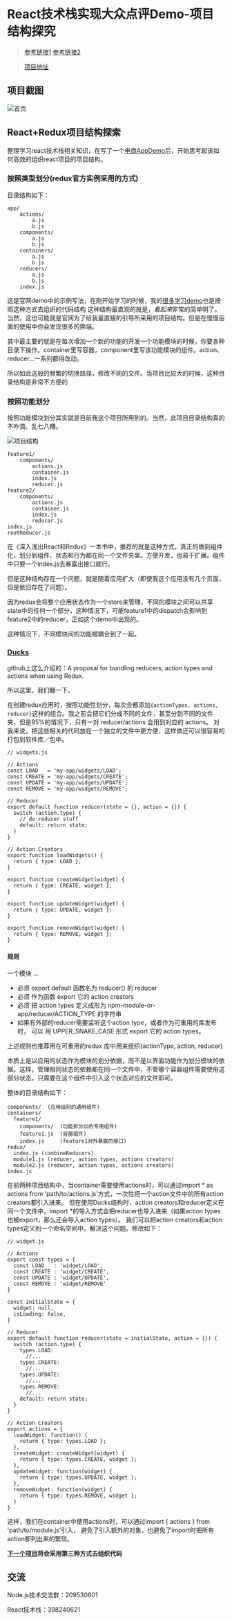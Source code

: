 # React技术栈实现大众点评Demo-项目结构探究

> [参考链接1](http://www.jianshu.com/p/7de6ccb7b76d?hmsr=toutiao.io&utm_medium=toutiao.io&utm_source=toutiao.io)
> [参考链接2](https://segmentfault.com/a/1190000010951171)

>[项目地址](https://github.com/Nealyang/React-Fullstack-Dianping-Demo)


## 项目截图
![首页](https://github.com/Nealyang/React-Fullstack-Dianping-Demo/blob/master/record/home_1.jpg)

## React+Redux项目结构探索
整理学习react技术栈相关知识，在写了一个[电商AppDemo](https://github.com/Nealyang/React-Fullstack-Dianping-Demo)后，开始思考起该如何高效的组织react项目的项目结构。

### 按照类型划分(redux官方实例采用的方式)
目录结构如下：

    app/
        actions/
            a.js
            b.js
        components/
            a.js
            b.js
        containers/
            a.js
            b.js
        reducers/
            a.js
            b.js
        index.js
   
这是官网demo中的示例写法，在刚开始学习的时候，我的[很多学习demo](很多学习demo)也是按照这种方式去组织的代码结构
这种结构最直观的就是，*看起来*非常的简单明了。当然，这也可能就是官网为了给我最直接的引导所采用的项目结构。但是在慢慢后面的使用中你会发现很多的弊端。

其中最主要的就是在每次增加一个新的功能的开发一个功能模块的时候，你要各种目录下操作。container里写容器，component里写该功能模块的组件。action、reducer...一系列都得改动。

所以如此这般的频繁的切换路径，修改不同的文件。当项目比较大的时候，这种目录结构是非常不方便的

### 按照功能划分
按照功能模块划分其实就是目前我这个项目所用到的。当然，此项目目录结构真的不咋滴。乱七八糟。

![项目结构](https://github.com/Nealyang/React-Fullstack-Dianping-Demo/blob/master/record/framework.png)

    feature1/
        components/
            actions.js
            container.js
            index.js
            reducer.js
    feature2/
        components/
            actions.js
            container.js
            index.js
            reducer.js
    index.js
    rootReducer.js
    
在《深入浅出React和Redux》一本书中，推荐的就是这种方式，真正的做到组件化，划分到组件、状态和行为都在同一个文件夹里。方便开发，也易于扩展。组件中只要一个index.js去暴露出接口就行。

但是这种结构存在一个问题，就是随着应用扩大（即使我这个应用没有几个页面，但是依旧存在了问题）。

因为redux会将整个应用状态作为一个store来管理，不同的模块之间可以共享state中的任何一个部分，这种情况下，可能feature1中的dispatch会影响到feature2中的reducer，正如这个demo中出现的。

这种情况下，不同模块间的功能被耦合到了一起。

### [Ducks](https://github.com/erikras/ducks-modular-redux)

github上这么介绍的：A proposal for bundling reducers, action types and actions when using Redux.

所以这里，我们翻一下。

在创建redux应用时，按照功能性划分，每次会都添加`{actionTypes, actions, reducer}`这样的组合。我之前会把它们分成不同的文件，甚至分到不同的文件夹，但是95%的情况下，只有一对 reducer/actions 会用到对应的 actions。 
对我来说，把这些相关的代码放在一个独立的文件中更方便，这样做还可以很容易的打包到软件库／包中。

    // widgets.js
    
    // Actions
    const LOAD   = 'my-app/widgets/LOAD';
    const CREATE = 'my-app/widgets/CREATE';
    const UPDATE = 'my-app/widgets/UPDATE';
    const REMOVE = 'my-app/widgets/REMOVE';
    
    // Reducer
    export default function reducer(state = {}, action = {}) {
      switch (action.type) {
        // do reducer stuff
        default: return state;
      }
    }
    
    // Action Creators
    export function loadWidgets() {
      return { type: LOAD };
    }
    
    export function createWidget(widget) {
      return { type: CREATE, widget };
    }
    
    export function updateWidget(widget) {
      return { type: UPDATE, widget };
    }
    
    export function removeWidget(widget) {
      return { type: REMOVE, widget };
    }
    
#### 规则

一个模块 ...
* 必须 export default 函数名为 reducer() 的 reducer
* 必须 作为函数 export 它的 action creators
* 必须 把 action types 定义成形为 npm-module-or-app/reducer/ACTION_TYPE 的字符串
* 如果有外部的reducer需要监听这个action type，或者作为可重用的库发布时， 可以 用 UPPER_SNAKE_CASE 形式 export 它的 action types。

上述规则也推荐用在可重用的redux 库中用来组织{actionType, action, reducer}

本质上是以应用的状态作为模块的划分依据，而不是以界面功能作为划分模块的依据。这样，管理相同状态的依赖都在同一个文件中，不管哪个容器组件需要使用这部分状态，只需要在这个组件中引入这个状态对应的文件即可。

整体的目录结构如下：

    components/  (应用级别的通用组件)
    containers/  
      feature1/
        components/  (功能拆分出的专用组件)
        feature1.js  (容器组件)
        index.js     (feature1对外暴露的接口)
    redux/
      index.js (combineReducers)
      module1.js (reducer, action types, actions creators)
      module2.js (reducer, action types, actions creators)
    index.js

在前两种项目结构中，当container需要使用actions时，可以通过import * as actions from 'path/to/actions.js'方式，一次性把一个action文件中的所有action creators都引入进来。
但在使用Ducks结构时，action creators和reducer定义在同一个文件中，import *的导入方式会把reducer也导入进来（如果action types也被export，那么还会导入action types）。
我们可以把action creators和action types定义到一个命名空间中，解决这个问题。修改如下：

    // widget.js
    
    // Actions
    export const types = {
      const LOAD   : 'widget/LOAD',
      const CREATE : 'widget/CREATE',
      const UPDATE : 'widget/UPDATE',
      const REMOVE : 'widget/REMOVE'
    }
    
    const initialState = {
      widget: null,
      isLoading: false,
    }
    
    // Reducer
    export default function reducer(state = initialState, action = {}) {
      switch (action.type) {
        types.LOAD: 
          //...
        types.CREATE:
          //...
        types.UPDATE:
          //...
        types.REMOVE:
          //...
        default: return state;
      }
    }
    
    // Action Creators
    export actions = {
      loadWidget: function() {
        return { type: types.LOAD };
      },
      createWidget: createWidget(widget) {
        return { type: types.CREATE, widget };
      },
      updateWidget: function(widget) {
        return { type: types.UPDATE, widget };
      },
      removeWidget: function(widget) {
        return { type: types.REMOVE, widget };
      }
    }
    
这样，我们在container中使用actions时，可以通过import { actions } from 'path/to/module.js'引入，
避免了引入额外的对象，也避免了import时把所有action都列出来的繁琐。

**[下一个项目]((https://github.com/Nealyang/React-Express-Blog-Demo))将会采用第三种方式去组织代码**

## 交流

Node.js技术交流群：209530601 

React技术栈：398240621

